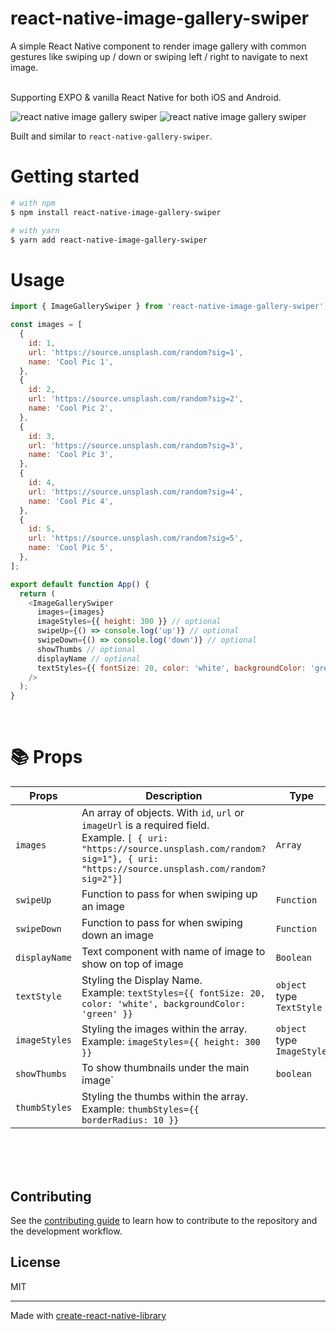 # react-native-image-gallery-swiper

A simple React Native component to render image gallery with common gestures like swiping up / down or swiping left / right to navigate to next image.

<br/>
Supporting EXPO & vanilla React Native for both iOS and Android.

![react native image gallery swiper](./react-native-image-gallery-swiper-demo.gif)
![react native image gallery swiper](./react-native-image-gallery-swiper-demo2.gif)

Built and similar to `react-native-gallery-swiper`.

# Getting started

```bash
# with npm
$ npm install react-native-image-gallery-swiper

# with yarn
$ yarn add react-native-image-gallery-swiper
```

# Usage

```js
import { ImageGallerySwiper } from 'react-native-image-gallery-swiper';

const images = [
  {
    id: 1,
    url: 'https://source.unsplash.com/random?sig=1',
    name: 'Cool Pic 1',
  },
  {
    id: 2,
    url: 'https://source.unsplash.com/random?sig=2',
    name: 'Cool Pic 2',
  },
  {
    id: 3,
    url: 'https://source.unsplash.com/random?sig=3',
    name: 'Cool Pic 3',
  },
  {
    id: 4,
    url: 'https://source.unsplash.com/random?sig=4',
    name: 'Cool Pic 4',
  },
  {
    id: 5,
    url: 'https://source.unsplash.com/random?sig=5',
    name: 'Cool Pic 5',
  },
];

export default function App() {
  return (
    <ImageGallerySwiper
      images={images}
      imageStyles={{ height: 300 }} // optional
      swipeUp={() => console.log('up')} // optional
      swipeDown={() => console.log('down')} // optional
      showThumbs // optional
      displayName // optional
      textStyles={{ fontSize: 20, color: 'white', backgroundColor: 'green' }} // optional
    />
  );
}
```

<br/>

# :books: Props

| Props                     | Description                                                                                                                                                                                         | Type                       | Default  |
| ------------------------- | --------------------------------------------------------------------------------------------------------------------------------------------------------------------------------------------------- | -------------------------- | -------- |
| `images`                  | An array of objects. With `id`, `url` or `imageUrl` is a required field. <br/> Example. `[ { uri: "https://source.unsplash.com/random?sig=1"}, { uri: "https://source.unsplash.com/random?sig=2"}]` | `Array`                    | Required |
| `swipeUp`                 | Function to pass for when swiping up an image                                                                                                                                                       | `Function`                 | Optional |
| `swipeDown`               | Function to pass for when swiping down an image                                                                                                                                                     | `Function`                 | Optional |
| `displayName`             | Text component with name of image to show on top of image                                                                                                                                           | `Boolean`                  | Optional |
| `textStyle`               | Styling the Display Name. <br/> Example: `textStyles={{ fontSize: 20, color: 'white', backgroundColor: 'green' }}`                                                                                  | `object` type `TextStyle`  | Optional |
| `imageStyles`             | Styling the images within the array. <br/> Example: `imageStyles={{ height: 300 }}`                                                                                                                 | `object` type `ImageStyle` | Optional |
| `showThumbs`              | To show thumbnails under the main image`                                                                                                                                                            | `boolean`                  | Optional |                                                                                                                                                                                     |
| `thumbStyles`             | Styling the thumbs within the array. <br/> Example: `thumbStyles={{ borderRadius: 10 }}`                                                                                                            |

<br/>
<br/>
<br/>

## Contributing

See the [contributing guide](CONTRIBUTING.md) to learn how to contribute to the repository and the development workflow.

## License

MIT

---

Made with [create-react-native-library](https://github.com/callstack/react-native-builder-bob)
